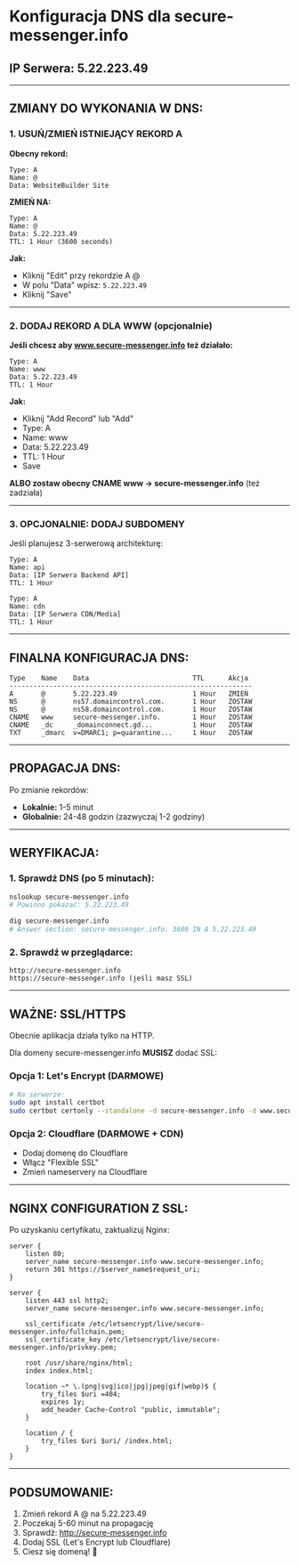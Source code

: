 # Konfiguracja DNS dla secure-messenger.info

## IP Serwera: 5.22.223.49

---

## ZMIANY DO WYKONANIA W DNS:

### 1. USUŃ/ZMIEŃ ISTNIEJĄCY REKORD A

**Obecny rekord:**
```
Type: A
Name: @
Data: WebsiteBuilder Site
```

**ZMIEŃ NA:**
```
Type: A
Name: @
Data: 5.22.223.49
TTL: 1 Hour (3600 seconds)
```

**Jak:**
- Kliknij "Edit" przy rekordzie A @
- W polu "Data" wpisz: `5.22.223.49`
- Kliknij "Save"

---

### 2. DODAJ REKORD A DLA WWW (opcjonalnie)

**Jeśli chcesz aby www.secure-messenger.info też działało:**

```
Type: A
Name: www
Data: 5.22.223.49
TTL: 1 Hour
```

**Jak:**
- Kliknij "Add Record" lub "Add"
- Type: A
- Name: www
- Data: 5.22.223.49
- TTL: 1 Hour
- Save

**ALBO zostaw obecny CNAME www → secure-messenger.info** (też zadziała)

---

### 3. OPCJONALNIE: DODAJ SUBDOMENY

Jeśli planujesz 3-serwerową architekturę:

```
Type: A
Name: api
Data: [IP Serwera Backend API]
TTL: 1 Hour

Type: A  
Name: cdn
Data: [IP Serwera CDN/Media]
TTL: 1 Hour
```

---

## FINALNA KONFIGURACJA DNS:

```
Type    Name    Data                          TTL      Akcja
-------------------------------------------------------------
A       @       5.22.223.49                   1 Hour   ZMIEŃ
NS      @       ns57.domaincontrol.com.       1 Hour   ZOSTAW
NS      @       ns58.domaincontrol.com.       1 Hour   ZOSTAW
CNAME   www     secure-messenger.info.        1 Hour   ZOSTAW
CNAME   _dc     _domainconnect.gd...          1 Hour   ZOSTAW
TXT     _dmarc  v=DMARC1; p=quarantine...     1 Hour   ZOSTAW
```

---

## PROPAGACJA DNS:

Po zmianie rekordów:
- **Lokalnie:** 1-5 minut
- **Globalnie:** 24-48 godzin (zazwyczaj 1-2 godziny)

---

## WERYFIKACJA:

### 1. Sprawdź DNS (po 5 minutach):
```bash
nslookup secure-messenger.info
# Powinno pokazać: 5.22.223.49

dig secure-messenger.info
# Answer section: secure-messenger.info. 3600 IN A 5.22.223.49
```

### 2. Sprawdź w przeglądarce:
```
http://secure-messenger.info
https://secure-messenger.info (jeśli masz SSL)
```

---

## WAŻNE: SSL/HTTPS

Obecnie aplikacja działa tylko na HTTP.

Dla domeny secure-messenger.info **MUSISZ** dodać SSL:

### Opcja 1: Let's Encrypt (DARMOWE)
```bash
# Na serwerze:
sudo apt install certbot
sudo certbot certonly --standalone -d secure-messenger.info -d www.secure-messenger.info
```

### Opcja 2: Cloudflare (DARMOWE + CDN)
- Dodaj domenę do Cloudflare
- Włącz "Flexible SSL"
- Zmień nameservery na Cloudflare

---

## NGINX CONFIGURATION Z SSL:

Po uzyskaniu certyfikatu, zaktualizuj Nginx:

```nginx
server {
    listen 80;
    server_name secure-messenger.info www.secure-messenger.info;
    return 301 https://$server_name$request_uri;
}

server {
    listen 443 ssl http2;
    server_name secure-messenger.info www.secure-messenger.info;
    
    ssl_certificate /etc/letsencrypt/live/secure-messenger.info/fullchain.pem;
    ssl_certificate_key /etc/letsencrypt/live/secure-messenger.info/privkey.pem;
    
    root /usr/share/nginx/html;
    index index.html;
    
    location ~* \.(png|svg|ico|jpg|jpeg|gif|webp)$ {
        try_files $uri =404;
        expires 1y;
        add_header Cache-Control "public, immutable";
    }
    
    location / {
        try_files $uri $uri/ /index.html;
    }
}
```

---

## PODSUMOWANIE:

1. Zmień rekord A @ na 5.22.223.49
2. Poczekaj 5-60 minut na propagację
3. Sprawdź: http://secure-messenger.info
4. Dodaj SSL (Let's Encrypt lub Cloudflare)
5. Ciesz się domeną! 🎉
